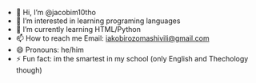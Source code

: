 - 👋 Hi, I’m @jacobim10tho
- 👀 I’m interested in learning programing languages
- 🌱 I’m currently learning HTML/Python
- 📫 How to reach me Email: iakobirozomashivili@gmail.com
- 😄 Pronouns: he/him
- ⚡ Fun fact: im the smartest in my school (only English and Thechology though)

<!---
jacobim10tho/jacobim10tho is a ✨ special ✨ repository because its `README.md` (this file) appears on your GitHub profile.
You can click the Preview link to take a look at your changes.
--->

